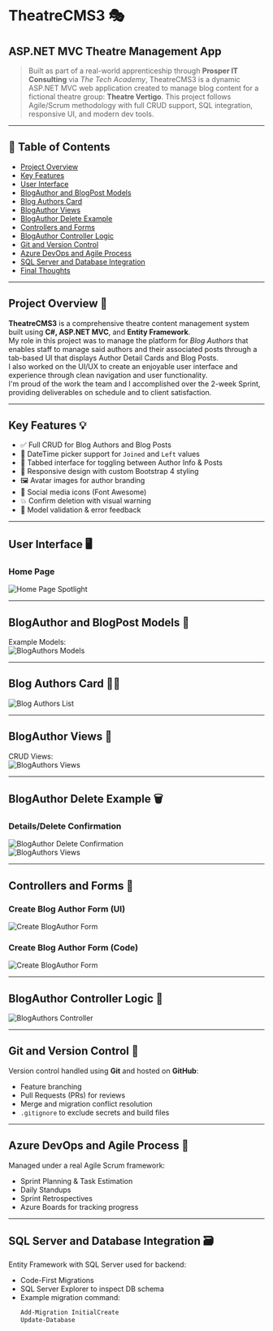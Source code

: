 # TheatreCMS3 🎭  
## ASP.NET MVC Theatre Management App

> Built as part of a real-world apprenticeship through **Prosper IT Consulting** via *The Tech Academy*, TheatreCMS3 is a dynamic ASP.NET MVC web application created to manage blog content for a fictional theatre group: **Theatre Vertigo**. This project follows Agile/Scrum methodology with full CRUD support, SQL integration, responsive UI, and modern dev tools.

---

## 📑 Table of Contents

* [Project Overview](#project-overview)
* [Key Features](#key-features)
* [User Interface](#user-interface)
* [BlogAuthor and BlogPost Models](#blogauthor-and-blogpost-models)
* [Blog Authors Card](#blog-authors-card)
* [BlogAuthor Views](#blogauthor-views)
* [BlogAuthor Delete Example](#blogauthor-delete-example)
* [Controllers and Forms](#controllers-and-forms)
* [BlogAuthor Controller Logic](#blogauthor-controller-logic)
* [Git and Version Control](#git-and-version-control)
* [Azure DevOps and Agile Process](#azure-devops-and-agile-process)
* [SQL Server and Database Integration](#sql-server-and-database-integration)
* [Final Thoughts](#final-thoughts)

---

## Project Overview 🚀

**TheatreCMS3** is a comprehensive theatre content management system built using **C#, ASP.NET MVC**, and **Entity Framework**.  
My role in this project was to manage the platform for *Blog Authors* that enables staff to manage said authors and their associated posts through a tab-based UI that displays Author Detail Cards and Blog Posts.  
I also worked on the UI/UX to create an enjoyable user interface and experience through clean navigation and user functionality.  
I'm proud of the work the team and I accomplished over the 2-week Sprint, providing deliverables on schedule and to client satisfaction.

---

## Key Features 💡

- ✅ Full CRUD for Blog Authors and Blog Posts  
- 📆 DateTime picker support for `Joined` and `Left` values  
- 🎨 Tabbed interface for toggling between Author Info & Posts  
- 📱 Responsive design with custom Bootstrap 4 styling  
- 🖼️ Avatar images for author branding  
- 🔗 Social media icons (Font Awesome)  
- 💥 Confirm deletion with visual warning  
- 🧠 Model validation & error feedback  

---

## User Interface 🖥️

### Home Page  
![Home Page Spotlight](assets/screenshots/Home.png)

---

## BlogAuthor and BlogPost Models 🧠

Example Models:  
![BlogAuthors Models](assets/screenshots/Models.png)

---

## Blog Authors Card 🧑‍🎨

![Blog Authors List](assets/screenshots/BlogAuthors.png)

---

## BlogAuthor Views 🧾

CRUD Views:  
![BlogAuthors Views](assets/screenshots/CreateEditViews.png)

---

## BlogAuthor Delete Example 🗑️

### Details/Delete Confirmation  
![BlogAuthor Delete Confirmation](assets/screenshots/Haruki_Murakami_Delete.png)  
![BlogAuthors Views](assets/screenshots/DeleteDetailsViews.png)

---

## Controllers and Forms 🧠

### Create Blog Author Form (UI)  
![Create BlogAuthor Form](assets/screenshots/Create2.png)

### Create Blog Author Form (Code)  
![Create BlogAuthor Form](assets/screenshots/Create.png)

---

## BlogAuthor Controller Logic 🧠

![BlogAuthors Controller](assets/screenshots/Controllers.png)

---

## Git and Version Control 🔀

Version control handled using **Git** and hosted on **GitHub**:

- Feature branching  
- Pull Requests (PRs) for reviews  
- Merge and migration conflict resolution  
- `.gitignore` to exclude secrets and build files  

---

## Azure DevOps and Agile Process 🚀

Managed under a real Agile Scrum framework:

- Sprint Planning & Task Estimation  
- Daily Standups  
- Sprint Retrospectives  
- Azure Boards for tracking progress  

---

## SQL Server and Database Integration 🗃️

Entity Framework with SQL Server used for backend:

- Code-First Migrations  
- SQL Server Explorer to inspect DB schema  
- Example migration command:
  ```bash
  Add-Migration InitialCreate
  Update-Database
